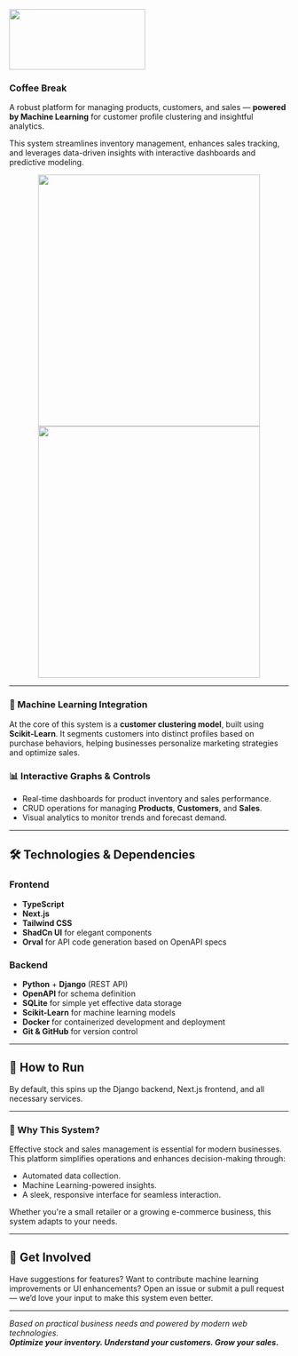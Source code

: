 <div style="display: 'flex'; flex-direction: 'column';"> 
  <img style="width: 245px; height: 109px;" src="" />
</div>

### Coffee Break

A robust platform for managing products, customers, and sales — **powered by Machine Learning** for customer profile clustering and insightful analytics.

This system streamlines inventory management, enhances sales tracking, and leverages data-driven insights with interactive dashboards and predictive modeling.

<p align="center">
  <img width="400" height="453" src="" />
  <img width="400" height="453" src="" />
</p>

---

### 🧠 Machine Learning Integration

At the core of this system is a **customer clustering model**, built using **Scikit-Learn**. It segments customers into distinct profiles based on purchase behaviors, helping businesses personalize marketing strategies and optimize sales.

### 📊 Interactive Graphs & Controls

- Real-time dashboards for product inventory and sales performance.
- CRUD operations for managing **Products**, **Customers**, and **Sales**.
- Visual analytics to monitor trends and forecast demand.

---

## 🛠️ Technologies & Dependencies

### Frontend

- **TypeScript**
- **Next.js**
- **Tailwind CSS**
- **ShadCn UI** for elegant components
- **Orval** for API code generation based on OpenAPI specs

### Backend

- **Python** + **Django** (REST API)
- **OpenAPI** for schema definition
- **SQLite** for simple yet effective data storage
- **Scikit-Learn** for machine learning models
- **Docker** for containerized development and deployment
- **Git & GitHub** for version control

---

## 🚀 How to Run

By default, this spins up the Django backend, Next.js frontend, and all necessary services.

---

### 💼 Why This System?

Effective stock and sales management is essential for modern businesses. This platform simplifies operations and enhances decision-making through:

- Automated data collection.
- Machine Learning-powered insights.
- A sleek, responsive interface for seamless interaction.

Whether you're a small retailer or a growing e-commerce business, this system adapts to your needs.

---

## 🤝 Get Involved

Have suggestions for features? Want to contribute machine learning improvements or UI enhancements? Open an issue or submit a pull request — we’d love your input to make this system even better.

---

_Based on practical business needs and powered by modern web technologies._  
_**Optimize your inventory. Understand your customers. Grow your sales.**_
